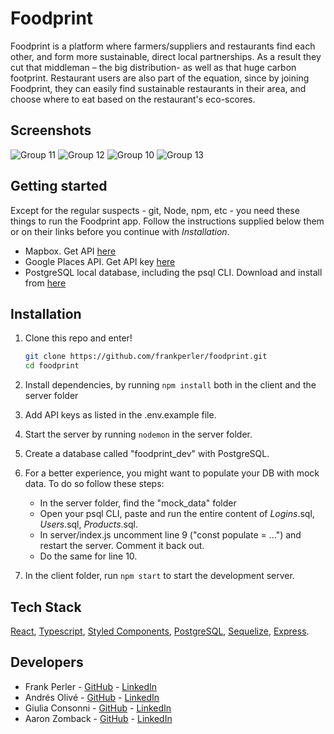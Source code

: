 # Foodprint

Foodprint is a platform where farmers/suppliers and restaurants find each other, and form more sustainable, direct local partnerships. 
As a result they cut that middleman – the big distribution- as well as that huge carbon footprint.
Restaurant users are also part of the equation, since by joining Foodprint, they can easily find sustainable restaurants in their area, and choose where to eat based on the restaurant's eco-scores.

## Screenshots

![Group 11](https://user-images.githubusercontent.com/63470294/131219138-e058217a-d9b9-4e8d-ba1b-4d7c4a342636.png)
![Group 12](https://user-images.githubusercontent.com/63470294/131219140-043ebea9-5595-4d1f-8971-cf925436dc9e.png)
![Group 10](https://user-images.githubusercontent.com/63470294/131219088-67ac7acd-608c-4dc4-b738-b4d3d1147cd6.png)
![Group 13](https://user-images.githubusercontent.com/63470294/131219153-1dfa1ef8-7b16-4f13-bbd6-bd101ee8d59c.png)

## Getting started

Except for the regular suspects - git, Node, npm, etc - you need these things to run the Foodprint app. Follow the instructions supplied below them or on their links before you continue with *Installation*.
* Mapbox. Get API [here](https://www.mapbox.com/)
* Google Places API. Get API key [here](https://cloud.google.com/maps-platform/places)
* PostgreSQL local database, including the psql CLI. Download and install from [here](https://www.postgresql.org/) 


## Installation
1. Clone this repo and enter!

   ```bash
   git clone https://github.com/frankperler/foodprint.git
   cd foodprint
   ```

2. Install dependencies, by running ````npm install```` both in the client and the server folder

3. Add API keys as listed in the .env.example file.

4. Start the server by running ````nodemon```` in the server folder.
5. Create a database called "foodprint_dev" with PostgreSQL.

5. For a better experience, you might want to populate your DB with mock data. To do so follow these steps:
      * In the server folder, find the "mock_data" folder
      * Open your psql CLI, paste and run the entire content of _Logins_.sql, _Users_.sql, _Products_.sql.
      * In server/index.js uncomment line 9 ("const populate = ...") and restart the server. Comment it back out.
      * Do the same for line 10.

5. In the client folder, run ````npm start```` to start the development server.
 
 ## Tech Stack
 [React](https://reactjs.org/), [Typescript](https://www.typescriptlang.org/), [Styled Components](https://styled-components.com/), [PostgreSQL](https://www.postgresql.org/), [Sequelize](https://sequelize.org/), [Express](https://expressjs.com/).
 
 ## Developers
 
 * Frank Perler - [GitHub](https://github.com/frankperler) - [LinkedIn](https://www.linkedin.com/in/frank-perler/)
 * Andrés Olivé - [GitHub](https://github.com/andresolive) - [LinkedIn](https://www.linkedin.com/in/andresolivez/)
 * Giulia Consonni  - [GitHub](https://github.com/frankperler) - [LinkedIn](https://www.linkedin.com/in/gconsonni/)
 * Aaron Zomback - [GitHub](https://github.com/aaronzomback) - [LinkedIn](https://www.linkedin.com/in/aaron-zomback/)
